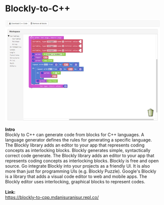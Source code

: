 # Blockly-to-C++
<img src="blockly_Cpp.png"><br>

<b>Intro</b><br>
Blockly to C++ can generate code from blocks for C++ languages. A language generator defines the rules for generating a specific language. The Blockly library adds an editor to your app that represents coding concepts as interlocking blocks. Blockly generates simple, syntactically correct code generate. The Blockly library adds an editor to your app that represents coding concepts as interlocking blocks. Blockly is free and open source. Go integrate Blockly into your projects as a friendly UI. It is also more than just for programming UIs (e.g. Blockly Puzzle). Google's Blockly is a library that adds a visual code editor to web and mobile apps. The Blockly editor uses interlocking, graphical blocks to represent codes.<br><br>
<b>Link:</b><br>
https://blockly-to-cpp.mdanisuranisur.repl.co/

